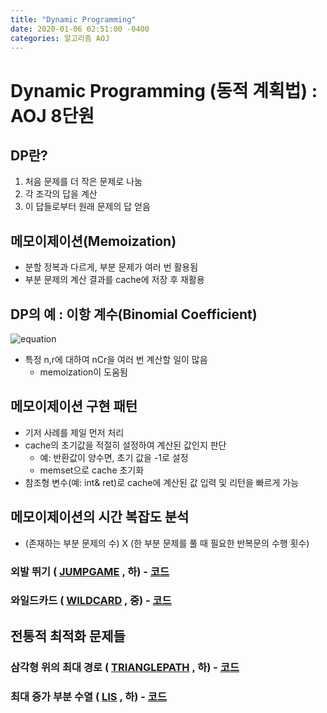```yaml
---
title: "Dynamic Programming"
date: 2020-01-06 02:51:00 -0400
categories: 알고리즘 AOJ
---
```


# Dynamic Programming (동적 계획법) : AOJ 8단원  
## DP란?  
1. 처음 문제를 더 작은 문제로 나눔
1. 각 조각의 답을 계산
1. 이 답들로부터 원래 문제의 답 얻음
## 메모이제이션(Memoization)
- 분할 정복과 다르게, 부분 문제가 여러 번 활용됨
- 부분 문제의 계산 결과를 cache에 저장 후 재활용  
## DP의 예 : 이항 계수(Binomial Coefficient)
![equation](https://latex.codecogs.com/gif.latex?\binom{n}{r}=\binom{n-1}{r-1}&plus;\binom{n-1}{r})  
- 특정 n,r에 대하여 nCr을 여러 번 계산할 일이 많음
  - memoization이 도움됨  
## 메모이제이션 구현 패턴
- 기저 사례를 제일 먼저 처리
- cache의 초기값을 적절히 설정하여 계산된 값인지 판단  
  - 예: 반환값이 양수면, 초기 값을 -1로 설정
  - memset으로 cache 초기화
- 참조형 변수(예: int& ret)로 cache에 계산된 값 입력 및 리턴을 빠르게 가능  
## 메모이제이션의 시간 복잡도 분석  
- (존재하는 부분 문제의 수) X (한 부분 문제를 풀 때 필요한 반복문의 수행 횟수)  
### 외발 뛰기 ( [JUMPGAME](https://algospot.com/judge/problem/read/JUMPGAME) , 하) - [코드](https://github.com/kimjungwow/ALGOSPOT/blob/master/AOJ/JUMPGAME.cpp) 
### 와일드카드 ( [WILDCARD](https://algospot.com/judge/problem/read/WILDCARD) , 중) - [코드](https://github.com/kimjungwow/ALGOSPOT/blob/master/AOJ/WILDCARD%5BMINE%5D.cpp)  
## 전통적 최적화 문제들
### 삼각형 위의 최대 경로 ( [TRIANGLEPATH](https://algospot.com/judge/problem/read/TRIANGLEPATH) , 하) - [코드](https://github.com/kimjungwow/ALGOSPOT/blob/master/AOJ/TRIANGLEPATH%5BMINE%5D.cpp) 
### 최대 증가 부분 수열 ( [LIS](https://algospot.com/judge/problem/read/LIS) , 하) - [코드](https://github.com/kimjungwow/ALGOSPOT/blob/master/AOJ/LIS%5BBOOK%5D.cpp) 


